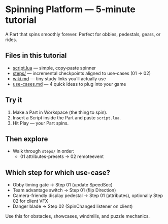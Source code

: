 # Spinning Platform — 5‑minute tutorial

A Part that spins smoothly forever. Perfect for obbies, pedestals, gears, or rides.

## Files in this tutorial

- [script.lua](script.lua) — simple, copy‑paste spinner
- [steps/](steps) — incremental checkpoints aligned to use-cases (01 → 02)
- [wiki.md](wiki.md) — tiny study links you’ll actually use
- [use-cases.md](use-cases.md) — 4 quick ideas to plug into your game

## Try it

1) Make a Part in Workspace (the thing to spin).
2) Insert a Script inside the Part and paste `script.lua`.
3) Hit Play — your Part spins.

## Then explore

- Walk through `steps/` in order:
  - 01 attributes-presets → 02 remoteevent

## Which step for which use-case?
- Obby timing gate → Step 01 (update SpeedSec)
- Team advantage switch → Step 01 (flip Direction)
- Camera-friendly display pedestal → Step 01 (attributes), optionally Step 02 for client VFX
- Danger blade → Step 02 (SpinChanged listener on client)

Use this for obstacles, showcases, windmills, and puzzle mechanics.